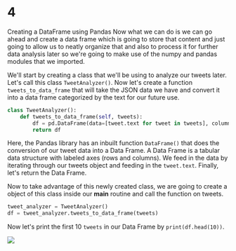 # 4

Creating a DataFrame using Pandas Now what we can do is we can go ahead and create a data frame which is going to store that content and just going to allow us to neatly organize that and also to process it for further data analysis later so we're going to make use of the numpy and pandas modules that we imported.

We'll start by creating a class that we'll be using to analyze our tweets later. Let's call this class `TweetAnalyzer()`. Now let's create a function `tweets_to_data_frame` that will take the JSON data we have and convert it into a data frame categorized by the text for our future use.

```python
class TweetAnalyzer():
    def tweets_to_data_frame(self, tweets):
        df = pd.DataFrame(data=[tweet.text for tweet in tweets], columns=['Tweets'])
        return df
```

Here, the Pandas library has an inbuilt function `DataFrame()` that does the conversion of our tweet data into a Data Frame. A Data Frame is a tabular data structure with labeled axes \(rows and columns\). We feed in the data by iterating through our tweets object and feeding in the `tweet.text`. Finally, let's return the Data Frame.

Now to take advantage of this newly created class, we are going to create a object of this class inside our **main** routine and call the function on tweets.

```python
tweet_analyzer = TweetAnalyzer()
df = tweet_analyzer.tweets_to_data_frame(tweets)
```

Now let's print the first 10 `tweets` in our Data Frame by `print(df.head(10))`.

![](https://i.postimg.cc/dtWPwnX6/Annotation-2020-01-09-220514.png)

